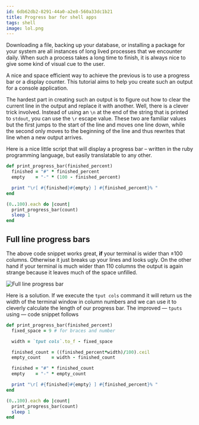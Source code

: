 ```yaml
---
id: 6db62db2-8291-44a0-a2e8-560a33dc1b21
title: Progress bar for shell apps
tags: shell
image: lol.png
---
```


Downloading a file, backing up your database, or installing a package for your system are all instances of long lived processes that we encounter daily. When such a process takes a long time to finish, it is always nice to give some kind of visual cue to the user.

A nice and space efficient way to achieve the previous is to use a progress bar or a display counter. This tutorial aims to help you create such an output for a console application.

The hardest part in creating such an output is to figure out how to clear the current line in the output and replace it with another. Well, there is a clever trick involved. Instead of using an `\n` at the end of the string that is printed to `stdout`, you can use the `\r` escape value. These two are familiar values but the first jumps to the start of the line and moves one line down, while the second only moves to the beginning of the line and thus rewrites that line when a new output arrives.

Here is a nice little script that will display a progress bar &ndash; written in the ruby programming language, but easily translatable to any other.

``` ruby
def print_progress_bar(finished_percent)
  finished = "#" * finished_percent
  empty    = "-" * (100 - finished_percent)

  print "\r[ #{finished}#{empty} ] #{finished_percent}% "
end

(0..100).each do |count|
  print_progress_bar(count)
  sleep 1
end
```

## Full line progress bars

The above code snippet works great, **if** your terminal is wider than ±100 columns. Otherwise it just breaks up your lines and looks ugly. On the other hand if your terminal is much wider than 110 columns the output 
is again strange because it leaves much of the space unfilled.

![Full line progress bar](https://d23f6h5jpj26xu.cloudfront.net/2juf16zexpkqng_small.png)

Here is a solution. If we execute the `tput cols` command it will return us the width of the terminal window in column numbers and we can use it to cleverly calculate the length of our progress bar. The improved &mdash; `tputs` using &mdash; code snippet follows

``` ruby
def print_progress_bar(finished_percent)
  fixed_space = 9 # for braces and number

  width = `tput cols`.to_f - fixed_space

  finished_count = ((finished_percent*width)/100).ceil
  empty_count    = width - finished_count

  finished = "#" * finished_count
  empty    = "-" * empty_count

  print "\r[ #{finished}#{empty} ] #{finished_percent}% "
end

(0..100).each do |count|
  print_progress_bar(count)
  sleep 1
end
```

